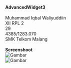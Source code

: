 <b>AdvancedWidget3</b>
<br><br>Muhammad Iqbal Waliyuddiin<br>XII RPL 2<br>29<br>4385/1283.070<br>SMK Telkom Malang
<br><br><b>Screenshoot</b><br>![Gambar]()
<br>![Gambar]()
